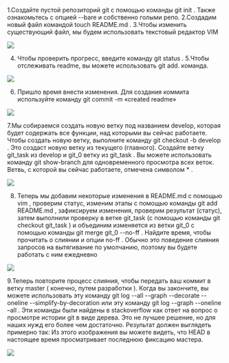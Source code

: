 1.Создайте пустой репозиторий git с помощью команды git init . Также ознакомьтесь с опцией --bare и собственно голыми репо.
2.Создадим новый файл командой touch README.md .
3.Чтобы изменить существующий файл, мы будем использовать текстовый редактор VIM

 ![](https://github.com/Kirill-mi/MJC_Git/git_task/png1.png)
 
4. Чтобы проверить прогресс, введите команду git status .
5.Чтобы отслеживать readme, вы можете использовать git add. команда.

 ![](https://github.com/Kirill-mi/MJC_Git/git_task/png2.png)
 
6. Пришло время внести изменения. Для создания коммита используйте команду git commit -m «created readme»

 ![](https://github.com/Kirill-mi/MJC_Git/git_task/png3.png)
 
7.Мы собираемся создать новую ветку под названием develop, которая будет содержать все функции, над которыми вы сейчас работаете. Чтобы создать новую ветку, выполните команду git checkout -b develop . Это создаст новую ветку из текущего (главного). Создайте ветку git_task из develop и git_0 ветку из git_task . Вы можете использовать команду git show-branch для одновременного просмотра всех веток. Ветвь, с которой вы сейчас работаете, отмечена символом * .

 ![](https://github.com/Kirill-mi/MJC_Git/git_task/png4.png)

8. Теперь мы добавим некоторые изменения в README.md с помощью vim , проверим статус, изменим этапы с помощью команды git add README.md , зафиксируем изменения, проверим результат (статус), затем выполнили проверку в ветке git_task (с помощью команды git checkout git_task ) и объединим изменяется из ветки git_0 с помощью команды git merge git_0 --no-ff . Найдите время, чтобы прочитать о слиянии и опции no-ff . Обычно это поведение слияния запросов на вытягивание по умолчанию, поэтому вы будете работать с ним ежедневно
 
 ![](https://github.com/Kirill-mi/MJC_Git/git_task/png5.png)
 
9.Теперь повторите процесс слияния, чтобы передать ваш коммит в ветку master ( конечно, путем разработки ). Когда вы закончите, вы можете использовать эту команду git log --all --graph --decorate --oneline --simplify-by-decoration или эту команду git log --graph --oneline –all . Эти команды были найдены в stackoverflow как ответ на вопрос о просмотре истории git в виде дерева. Это не лучшее решение, но для наших нужд его более чем достаточно. Результат должен выглядеть примерно так: Из этого изображения вы можете видеть, что HEAD в настоящее время просматривает последнюю фиксацию мастера. 

![](https://github.com/Kirill-mi/MJC_Git/git_task/png6.png)
